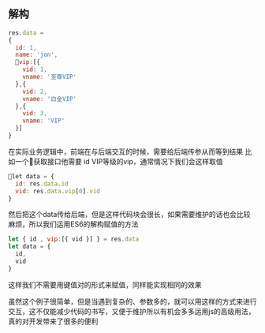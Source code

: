 ## 解构

```javascript
res.data =
{
  id: 1,
  name: 'jon',
  vip:[{
    vid: 1,
    vname: '至尊VIP'
  },{
    vid: 2,
    vname: '白金VIP'
  },{
    vid: 3,
    vname: 'VIP'
  }]
}
```
在实际业务逻辑中，前端在与后端交互的时候，需要给后端传参从而等到结果
比如一个获取接口他需要 id VIP等级的vip，通常情况下我们会这样取值
```javascript
let data = {
  id: res.data.id
  vid: res.data.vip[0].vid
}
```
然后把这个data传给后端，但是这样代码块会很长，如果需要维护的话也会比较麻烦，所以我们运用ES6的解构赋值的方法
```javascript
let { id , vip:[{ vid }] } = res.data
let data = {
  id,
  vid
}
```
这样我们不需要用键值对的形式来赋值，同样能实现相同的效果

虽然这个例子很简单，但是当遇到复杂的、参数多的，就可以用这样的方式来进行交互，这不仅能减少代码的书写，又便于维护所以有机会多多运用js的高级用法，真的对开发带来了很多的便利

